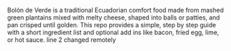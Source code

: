 Bolón de Verde is a traditional Ecuadorian comfort food made from mashed green plantains mixed with melty cheese, shaped into balls or patties, and pan crisped until golden. This repo provides a simple, step by step guide with a short ingredient list and optional add ins like bacon, fried egg, lime, or hot sauce.
line 2 changed remotely
